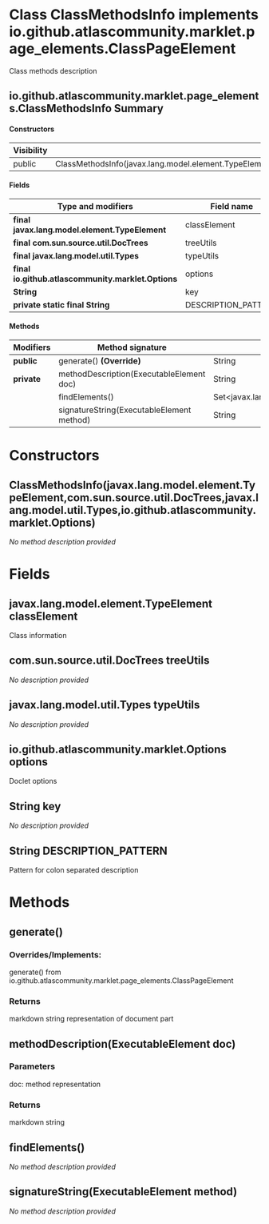 Class ClassMethodsInfo implements io.github.atlascommunity.marklet.page_elements.ClassPageElement
=================================================================================================
Class methods description

io.github.atlascommunity.marklet.page_elements.ClassMethodsInfo Summary
-------
#### Constructors
| Visibility | Signature                                                                                                                                                |
| ---------- | -------------------------------------------------------------------------------------------------------------------------------------------------------- |
| public     | ClassMethodsInfo(javax.lang.model.element.TypeElement,com.sun.source.util.DocTrees,javax.lang.model.util.Types,io.github.atlascommunity.marklet.Options) |
#### Fields
| Type and modifiers                                 | Field name          |
| -------------------------------------------------- | ------------------- |
| **final javax.lang.model.element.TypeElement**     | classElement        |
| **final com.sun.source.util.DocTrees**             | treeUtils           |
| **final javax.lang.model.util.Types**              | typeUtils           |
| **final io.github.atlascommunity.marklet.Options** | options             |
| **String**                                         | key                 |
| **private static final String**                    | DESCRIPTION_PATTERN |
#### Methods
| Modifiers   | Method signature                          | Return type                                     |
| ----------- | ----------------------------------------- | ----------------------------------------------- |
| **public**  | generate() **(Override)**                 | String                                          |
| **private** | methodDescription(ExecutableElement doc)  | String                                          |
|             | findElements()                            | Set<javax.lang.model.element.ExecutableElement> |
|             | signatureString(ExecutableElement method) | String                                          |

Constructors
============
ClassMethodsInfo(javax.lang.model.element.TypeElement,com.sun.source.util.DocTrees,javax.lang.model.util.Types,io.github.atlascommunity.marklet.Options)
--------------------------------------------------------------------------------------------------------------------------------------------------------
*No method description provided*


Fields
======
javax.lang.model.element.TypeElement classElement
-------------------------------------------------
Class information


com.sun.source.util.DocTrees treeUtils
--------------------------------------
*No description provided*


javax.lang.model.util.Types typeUtils
-------------------------------------
*No description provided*


io.github.atlascommunity.marklet.Options options
------------------------------------------------
Doclet options


String key
--------------------
*No description provided*


String DESCRIPTION_PATTERN
------------------------------------
Pattern for colon separated description


Methods
=======
generate()
----------
### Overrides/Implements:
generate() from io.github.atlascommunity.marklet.page_elements.ClassPageElement



### Returns

markdown string representation of document part


methodDescription(ExecutableElement doc)
----------------------------------------


### Parameters

doc: method representation

### Returns

markdown string


findElements()
--------------
*No method description provided*


signatureString(ExecutableElement method)
-----------------------------------------
*No method description provided*


